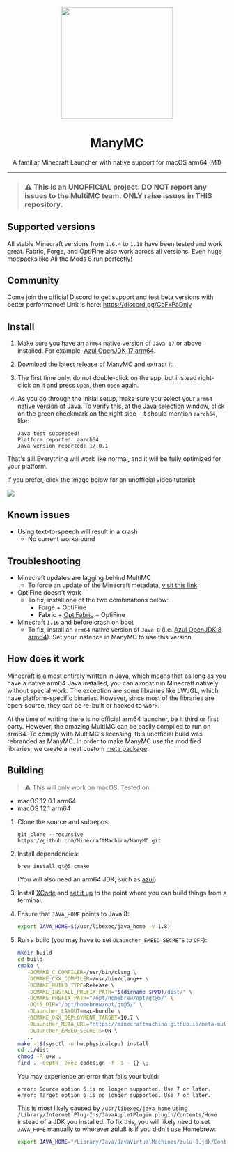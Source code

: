 <p align="center">
    <img width="256" heigth="256" src="logo.svg">
    <h1 align="center">ManyMC</h1>
    <p align="center">
        A familiar Minecraft Launcher with native support for macOS arm64 (M1)
    </p>
</p>

---

> ### ⚠️ This is an UNOFFICIAL project. DO NOT report any issues to the MultiMC team. ONLY raise issues in THIS repository.

## Supported versions

All stable Minecraft versions from `1.6.4` to `1.18` have been tested and work great. Fabric, Forge, and OptiFine also work across all versions. Even huge modpacks like All the Mods 6 run perfectly!

## Community

Come join the official Discord to get support and test beta versions with better performance! Link is here: https://discord.gg/CcFxPaDnjv

## Install

1. Make sure you have an `arm64` native version of `Java 17` or above installed. For example, [Azul OpenJDK 17 arm64](https://www.azul.com/downloads/?version=java-17-lts&os=macos&architecture=arm-64-bit&package=jdk).

2. Download the [latest release](https://github.com/MinecraftMachina/ManyMC/releases/latest/download/ManyMC.zip) of ManyMC and extract it.

3. The first time only, do not double-click on the app, but instead right-click on it and press `Open`, then `Open` again.

4. As you go through the initial setup, make sure you select your `arm64` native version of Java. To verify this, at the Java selection window, click on the green checkmark on the right side - it should mention `aarch64`, like:
   ```
   Java test succeeded!
   Platform reported: aarch64
   Java version reported: 17.0.1
   ```

That's all! Everything will work like normal, and it will be fully optimized for your platform.

If you prefer, click the image below for an unofficial video tutorial:

[![](https://img.youtube.com/vi/At5nF5i8oTg/0.jpg)](https://www.youtube.com/watch?v=At5nF5i8oTg)

## Known issues

- Using text-to-speech will result in a crash
  - No current workaround

## Troubleshooting

- Minecraft updates are lagging behind MultiMC
  - To force an update of the Minecraft metadata, [visit this link](https://pull.git.ci/process/MinecraftMachina/meta-multimc-arm64)
- OptiFine doesn't work
  - To fix, install one of the two combinations below:
    - Forge + OptiFine
    - Fabric + [OptiFabric](https://www.curseforge.com/minecraft/mc-mods/optifabric) + OptiFine
- Minecraft `1.16` and before crash on boot
  - To fix, install an `arm64` native version of `Java 8` (i.e. [Azul OpenJDK 8 arm64](https://www.azul.com/downloads/?version=java-8-lts&os=macos&architecture=arm-64-bit&package=jdk)). Set your instance in ManyMC to use this version

## How does it work

Minecraft is almost entirely written in Java, which means that as long as you have a native arm64 Java installed, you can almost run Minecraft natively without special work. The exception are some libraries like LWJGL, which have platform-specific binaries. However, since most of the libraries are open-source, they can be re-built or hacked to work.

At the time of writing there is no official arm64 launcher, be it third or first party. However, the amazing MultiMC can be easily compiled to run on arm64. To comply with MultiMC's licensing, this unofficial build was rebranded as ManyMC. In order to make ManyMC use the modified libraries, we create a neat custom [meta package](https://github.com/MinecraftMachina/meta-multimc-arm64/).

## Building

> ⚠️ This will only work on macOS. Tested on:
- macOS 12.0.1 arm64
- macOS 12.1 arm64

1. Clone the source and subrepos:

   ```
   git clone --recursive https://github.com/MinecraftMachina/ManyMC.git
   ```

2. Install dependencies:

   ```bash
   brew install qt@5 cmake
   ```
   
   (You will also need an arm64 JDK, such as [azul](https://www.azul.com/downloads/?version=java-8-lts&os=macos&architecture=arm-64-bit&package=jdk))

2. Install [XCode](https://xcodereleases.com/) and [set it up](https://stackoverflow.com/a/9329325) to the point where you can build things from a terminal. 

3. Ensure that `JAVA_HOME` points to Java 8:

   ```bash
   export JAVA_HOME=$(/usr/libexec/java_home -v 1.8)
   ```

4. Run a build (you may have to set `DLauncher_EMBED_SECRETS` to `OFF`):

   ```bash
   mkdir build
   cd build
   cmake \
      -DCMAKE_C_COMPILER=/usr/bin/clang \
      -DCMAKE_CXX_COMPILER=/usr/bin/clang++ \
      -DCMAKE_BUILD_TYPE=Release \
      -DCMAKE_INSTALL_PREFIX:PATH="$(dirname $PWD)/dist/" \
      -DCMAKE_PREFIX_PATH="/opt/homebrew/opt/qt@5/" \
      -DQt5_DIR="/opt/homebrew/opt/qt@5/" \
      -DLauncher_LAYOUT=mac-bundle \
      -DCMAKE_OSX_DEPLOYMENT_TARGET=10.7 \
      -DLauncher_META_URL="https://minecraftmachina.github.io/meta-multimc-arm64/" \
      -DLauncher_EMBED_SECRETS=ON \
      ..
   make -j$(sysctl -n hw.physicalcpu) install
   cd ../dist
   chmod -R u+w .
   find . -depth -exec codesign -f -s - {} \;
   ```
   
   You may experience an error that fails your build:
   
   ```
   error: Source option 6 is no longer supported. Use 7 or later.
   error: Target option 6 is no longer supported. Use 7 or later.
   ```
   
   This is most likely caused by `/usr/libexec/java_home` using `/Library/Internet Plug-Ins/JavaAppletPlugin.plugin/Contents/Home` instead of a JDK you installed. To fix this, you will likely need to set `JAVA_HOME` manually to wherever zulu8 is if you didn't use Homebrew:
   
   ```bash
   export JAVA_HOME="/Library/Java/JavaVirtualMachines/zulu-8.jdk/Contents/Home/"
   ```

